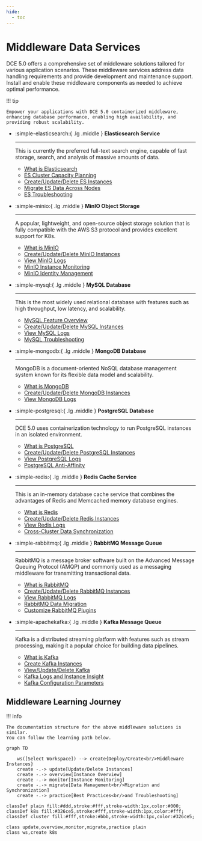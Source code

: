 ```yaml
---
hide:
  - toc
---
```


# Middleware Data Services

DCE 5.0 offers a comprehensive set of middleware solutions tailored for various application scenarios.
These middleware services address data handling requirements and provide development and maintenance support.
Install and enable these middleware components as needed to achieve optimal performance.

!!! tip

    Empower your applications with DCE 5.0 containerized middleware,
    enhancing database performance, enabling high availability, and providing robust scalability.

<div class="grid cards" markdown>

- :simple-elasticsearch:{ .lg .middle } __Elasticsearch Service__

    ---

    This is currently the preferred full-text search engine, capable of fast storage, search, and analysis of massive amounts of data.

    - [What is Elasticsearch](./elasticsearch/intro/index.md)
    - [ES Cluster Capacity Planning](./elasticsearch/user-guide/cluster-capacity-plan.md)
    - [Create/Update/Delete ES Instances](./elasticsearch/user-guide/create.md)
    - [Migrate ES Data Across Nodes](./elasticsearch/user-guide/migrate-es.md)
    - [ES Troubleshooting](./elasticsearch/faq/common-question-es.md)

- :simple-minio:{ .lg .middle } __MinIO Object Storage__

    ---

    A popular, lightweight, and open-source object storage solution that is fully compatible with the AWS S3 protocol and provides excellent support for K8s.

    - [What is MinIO](./minio/intro/index.md)
    - [Create/Update/Delete MinIO Instances](./minio/user-guide/create.md)
    - [View MinIO Logs](./minio/user-guide/logs.md)
    - [MinIO Instance Monitoring](./minio/user-guide/insight.md)
    - [MinIO Identity Management](./minio/user-guide/user-management.md)

</div>

<div class="grid cards" markdown>

- :simple-mysql:{ .lg .middle } __MySQL Database__

    ---

    This is the most widely used relational database with features such as high throughput, low latency, and scalability.

    - [MySQL Feature Overview](./mysql/intro/features.md)
    - [Create/Update/Delete MySQL Instances](./mysql/user-guide/create.md)
    - [View MySQL Logs](./mysql/user-guide/logs.md)
    - [MySQL Troubleshooting](./mysql/faq/quick-check.md)

- :simple-mongodb:{ .lg .middle } __MongoDB Database__

    ---

    MongoDB is a document-oriented NoSQL database management system known for its flexible data model and scalability.

    - [What is MongoDB](./mongodb/intro/index.md)
    - [Create/Update/Delete MongoDB Instances](./mongodb/user-guide/create.md)
    - [View MongoDB Logs](./mongodb/user-guide/logs.md)

</div>

<div class="grid cards" markdown>

- :simple-postgresql:{ .lg .middle } __PostgreSQL Database__

    ---

    DCE 5.0 uses containerization technology to run PostgreSQL instances in an isolated environment.

    - [What is PostgreSQL](./postgresql/intro/index.md)
    - [Create/Update/Delete PostgreSQL Instances](./postgresql/user-guide/create.md)
    - [View PostgreSQL Logs](./postgresql/user-guide/logs.md)
    - [PostgreSQL Anti-Affinity](./postgresql/user-guide/antiaffinity.md)

- :simple-redis:{ .lg .middle } __Redis Cache Service__

    ---

    This is an in-memory database cache service that combines the advantages of Redis and Memcached memory database engines.

    - [What is Redis](./redis/intro/index.md)
    - [Create/Update/Delete Redis Instances](./redis/user-guide/create.md)
    - [View Redis Logs](./redis/user-guide/logs.md)
    - [Cross-Cluster Data Synchronization](./redis/best-practice/index.md)

</div>

<div class="grid cards" markdown>

- :simple-rabbitmq:{ .lg .middle } __RabbitMQ Message Queue__

    ---

    RabbitMQ is a message broker software built on the Advanced Message Queuing Protocol (AMQP) and commonly used as a messaging middleware for transmitting transactional data.

    - [What is RabbitMQ](./rabbitmq/intro/index.md)
    - [Create/Update/Delete RabbitMQ Instances](./rabbitmq/user-guide/create.md)
    - [View RabbitMQ Logs](./rabbitmq/user-guide/logs.md)
    - [RabbitMQ Data Migration](./rabbitmq/user-guide/migrate.md)
    - [Customize RabbitMQ Plugins](./rabbitmq/faq/add-plugin.md)

- :simple-apachekafka:{ .lg .middle } __Kafka Message Queue__

    ---

    Kafka is a distributed streaming platform with features such as stream processing, making it a popular choice for building data pipelines.

    - [What is Kafka](./kafka/intro/index.md)
    - [Create Kafka Instances](./kafka/user-guide/create.md)
    - [View/Update/Delete Kafka](./kafka/user-guide/view-update-delete.md)
    - [Kafka Logs and Instance Insight](./kafka/user-guide/insight-log.md)
    - [Kafka Configuration Parameters](./kafka/user-guide/config.md)

</div>

## Middleware Learning Journey

!!! info

    The documentation structure for the above middleware solutions is similar.
    You can follow the learning path below.

```mermaid
graph TD

    ws([Select Workspace]) --> create{Deploy/Create<br/>Middleware Instances}
    create -.-> update[Update/Delete Instances]
    create -.-> overview[Instance Overview]
    create -.-> monitor[Instance Monitoring]
    create -.-> migrate[Data Management<br/>Migration and Synchronization]
    create -.-> practice[Best Practices<br/>and Troubleshooting]

classDef plain fill:#ddd,stroke:#fff,stroke-width:1px,color:#000;
classDef k8s fill:#326ce5,stroke:#fff,stroke-width:1px,color:#fff;
classDef cluster fill:#fff,stroke:#bbb,stroke-width:1px,color:#326ce5;

class update,overview,monitor,migrate,practice plain
class ws,create k8s
```
